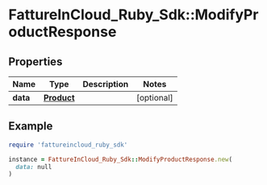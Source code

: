 # FattureInCloud_Ruby_Sdk::ModifyProductResponse

## Properties

| Name | Type | Description | Notes |
| ---- | ---- | ----------- | ----- |
| **data** | [**Product**](Product.md) |  | [optional] |

## Example

```ruby
require 'fattureincloud_ruby_sdk'

instance = FattureInCloud_Ruby_Sdk::ModifyProductResponse.new(
  data: null
)
```

